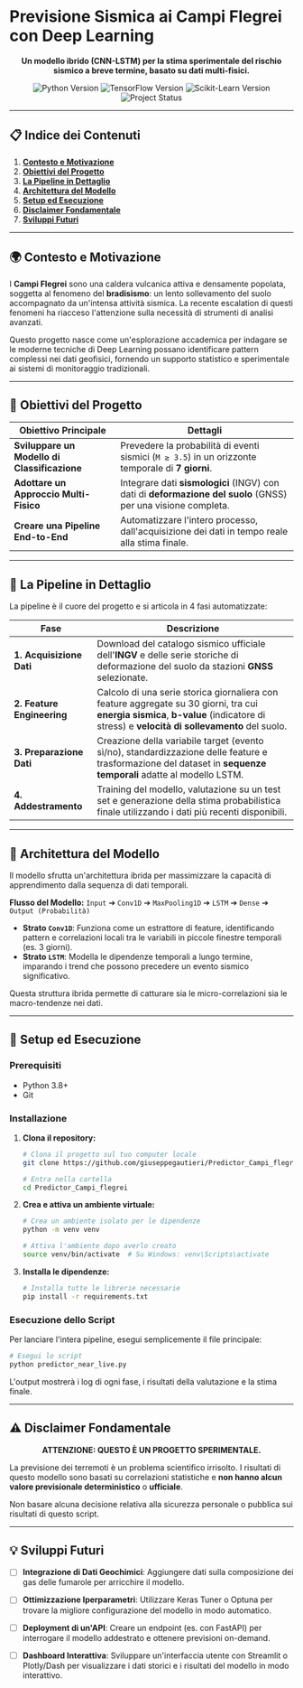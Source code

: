 # Previsione Sismica ai Campi Flegrei con Deep Learning

<p align="center">
  <strong>Un modello ibrido (CNN-LSTM) per la stima sperimentale del rischio sismico a breve termine, basato su dati multi-fisici.</strong>
</p>

<p align="center">
  <img src="https://img.shields.io/badge/Python-3.9%2B-blue?style=for-the-badge&logo=python" alt="Python Version">
  <img src="https://img.shields.io/badge/TensorFlow-2.x-orange?style=for-the-badge&logo=tensorflow" alt="TensorFlow Version">
  <img src="https://img.shields.io/badge/Scikit--Learn-1.x-F7931E?style=for-the-badge&logo=scikit-learn" alt="Scikit-Learn Version">
  <img src="https://img.shields.io/badge/Status-Sperimentale-red?style=for-the-badge" alt="Project Status">
</p>

---

## 📋 Indice dei Contenuti

1.  [**Contesto e Motivazione**](#-contesto-e-motivazione)
2.  [**Obiettivi del Progetto**](#-obiettivi-del-progetto)
3.  [**La Pipeline in Dettaglio**](#-la-pipeline-in-dettaglio)
4.  [**Architettura del Modello**](#-architettura-del-modello)
5.  [**Setup ed Esecuzione**](#-setup-ed-esecuzione)
6.  [**Disclaimer Fondamentale**](#️-disclaimer-fondamentale)
7.  [**Sviluppi Futuri**](#-sviluppi-futuri)

---

## 🌍 Contesto e Motivazione

I **Campi Flegrei** sono una caldera vulcanica attiva e densamente popolata, soggetta al fenomeno del **bradisismo**: un lento sollevamento del suolo accompagnato da un'intensa attività sismica. La recente escalation di questi fenomeni ha riacceso l'attenzione sulla necessità di strumenti di analisi avanzati.

Questo progetto nasce come un'esplorazione accademica per indagare se le moderne tecniche di Deep Learning possano identificare pattern complessi nei dati geofisici, fornendo un supporto statistico e sperimentale ai sistemi di monitoraggio tradizionali.

---

## 🎯 Obiettivi del Progetto

| Obiettivo Principale                     | Dettagli                                                                                                |
| ---------------------------------------- | ------------------------------------------------------------------------------------------------------- |
| **Sviluppare un Modello di Classificazione** | Prevedere la probabilità di eventi sismici (`M ≥ 3.5`) in un orizzonte temporale di **7 giorni**.        |
| **Adottare un Approccio Multi-Fisico**     | Integrare dati **sismologici** (INGV) con dati di **deformazione del suolo** (GNSS) per una visione completa. |
| **Creare una Pipeline End-to-End**         | Automatizzare l'intero processo, dall'acquisizione dei dati in tempo reale alla stima finale.           |

---

## 🔧 La Pipeline in Dettaglio

La pipeline è il cuore del progetto e si articola in 4 fasi automatizzate:

| Fase                     | Descrizione                                                                                                                                                                                                                                     |
| ------------------------ | ----------------------------------------------------------------------------------------------------------------------------------------------------------------------------------------------------------------------------------------------- |
| **1. Acquisizione Dati** | Download del catalogo sismico ufficiale dell'**INGV** e delle serie storiche di deformazione del suolo da stazioni **GNSS** selezionate.                                                                                                            |
| **2. Feature Engineering** | Calcolo di una serie storica giornaliera con feature aggregate su 30 giorni, tra cui **energia sismica**, **b-value** (indicatore di stress) e **velocità di sollevamento** del suolo.                                                               |
| **3. Preparazione Dati** | Creazione della variabile target (evento sì/no), standardizzazione delle feature e trasformazione del dataset in **sequenze temporali** adatte al modello LSTM.                                                                                    |
| **4. Addestramento**     | Training del modello, valutazione su un test set e generazione della stima probabilistica finale utilizzando i dati più recenti disponibili.                                                                                                     |

---

## 🧠 Architettura del Modello

Il modello sfrutta un'architettura ibrida per massimizzare la capacità di apprendimento dalla sequenza di dati temporali.

**Flusso del Modello:**
`Input` ➔ `Conv1D` ➔ `MaxPooling1D` ➔ `LSTM` ➔ `Dense` ➔ `Output (Probabilità)`

-   **Strato `Conv1D`**: Funziona come un estrattore di feature, identificando pattern e correlazioni locali tra le variabili in piccole finestre temporali (es. 3 giorni).
-   **Strato `LSTM`**: Modella le dipendenze temporali a lungo termine, imparando i trend che possono precedere un evento sismico significativo.

Questa struttura ibrida permette di catturare sia le micro-correlazioni sia le macro-tendenze nei dati.

---

## 🚀 Setup ed Esecuzione

### Prerequisiti
-   Python 3.8+
-   Git

### Installazione

1.  **Clona il repository:**
    ```bash
    # Clona il progetto sul tuo computer locale
    git clone https://github.com/giuseppegautieri/Predictor_Campi_flegrei.git
    ```
    ```bash
    # Entra nella cartella
    cd Predictor_Campi_flegrei
    ```

2.  **Crea e attiva un ambiente virtuale:**
    ```bash
    # Crea un ambiente isolato per le dipendenze
    python -m venv venv
    ```
    ```bash
    # Attiva l'ambiente dopo averlo creato
    source venv/bin/activate  # Su Windows: venv\Scripts\activate
    ```

3.  **Installa le dipendenze:**
    ```bash
    # Installa tutte le librerie necessarie
    pip install -r requirements.txt
    ```

### Esecuzione dello Script

Per lanciare l'intera pipeline, esegui semplicemente il file principale:
```bash
# Esegui lo script
python predictor_near_live.py
```

L'output mostrerà i log di ogni fase, i risultati della valutazione e la stima finale.

---

## ⚠️ Disclaimer Fondamentale
<p align="center">
  <strong>ATTENZIONE: QUESTO È UN PROGETTO SPERIMENTALE.</strong>
</p>

 La previsione dei terremoti è un problema scientifico irrisolto. I risultati di questo modello sono basati su correlazioni statistiche e **non hanno alcun valore previsionale deterministico** o **ufficiale**.
 
 Non basare alcuna decisione relativa alla sicurezza personale o pubblica sui risultati di questo script.

---

## 💡 Sviluppi Futuri

- [ ] **Integrazione di Dati Geochimici**: Aggiungere dati sulla composizione dei gas delle fumarole per arricchire il modello.
- [ ] **Ottimizzazione Iperparametri**: Utilizzare Keras Tuner o Optuna per trovare la migliore configurazione del modello in modo automatico.
- [ ] **Deployment di un'API**: Creare un endpoint (es. con FastAPI) per interrogare il modello addestrato e ottenere previsioni on-demand.
- [ ] **Dashboard Interattiva**: Sviluppare un'interfaccia utente con Streamlit o Plotly/Dash per visualizzare i dati storici e i risultati del modello in modo interattivo.




